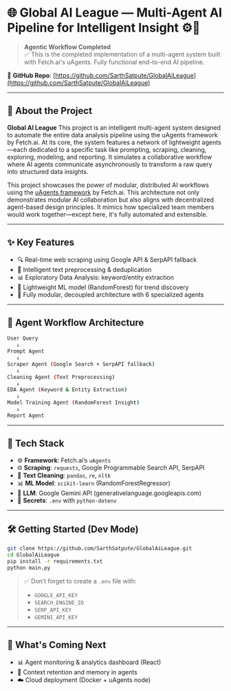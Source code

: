 

# 🌐 Global AI League — Multi-Agent AI Pipeline for Intelligent Insight ⚙️🧠

> **Agentic Workflow Completed**  
> ✅ This is the completed implementation of a multi-agent system built with Fetch.ai's uAgents. Fully functional end-to-end AI pipeline.

🔗 **GitHub Repo**: [https://github.com/SarthSatpute/GlobalAiLeague](https://github.com/SarthSatpute/GlobalAiLeague)

---

## 🧠 About the Project

**Global AI League** This project is an intelligent multi-agent system designed to automate the entire data analysis pipeline using the uAgents framework by Fetch.ai. At its core, the system features a network of lightweight agents—each dedicated to a specific task like prompting, scraping, cleaning, exploring, modeling, and reporting. It simulates a collaborative workflow where AI agents communicate asynchronously to transform a raw query into structured data insights.

This project showcases the power of modular, distributed AI workflows using the [uAgents framework](https://docs.fetch.ai/uAgents/) by Fetch.ai. This architecture not only demonstrates modular AI collaboration but also aligns with decentralized agent-based design principles. It mimics how specialized team members would work together—except here, it's fully automated and extensible.

---

## ✨ Key Features

- 🔍 Real-time web scraping using Google API & SerpAPI fallback
- 🧹 Intelligent text preprocessing & deduplication
- 📊 Exploratory Data Analysis: keyword/entity extraction
- 🤖 Lightweight ML model (RandomForest) for trend discovery
- 🧩 Fully modular, decoupled architecture with 6 specialized agents

---

## 🤖 Agent Workflow Architecture

```bash
User Query
   ↓
Prompt Agent
   ↓
Scraper Agent (Google Search + SerpAPI fallback)
   ↓
Cleaning Agent (Text Preprocessing)
   ↓
EDA Agent (Keyword & Entity Extraction)
   ↓
Model Training Agent (RandomForest Insight)
   ↓
Report Agent 
```

---

## 🚀 Tech Stack

- ⚙️ **Framework**: Fetch.ai’s `uAgents`
- 🌐 **Scraping**: `requests`, Google Programmable Search API, SerpAPI
- 🧼 **Text Cleaning**: `pandas`, `re`, `nltk`
- 📊 **ML Model**: `scikit-learn` (RandomForestRegressor)
- 💬 **LLM**: Google Gemini API (generativelanguage.googleapis.com)
- 🔐 **Secrets**: `.env` with `python-dotenv`

---

## 🛠 Getting Started (Dev Mode)

```bash
git clone https://github.com/SarthSatpute/GlobalAiLeague.git
cd GlobalAiLeague
pip install -r requirements.txt
python main.py
```

> ✅ Don’t forget to create a `.env` file with:
> - `GOOGLE_API_KEY`
> - `SEARCH_ENGINE_ID`
> - `SERP_API_KEY`
> - `GEMINI_API_KEY`

---



## 🌱 What's Coming Next

- 📊 Agent monitoring & analytics dashboard (React)
- 🧠 Context retention and memory in agents
- ☁️ Cloud deployment (Docker + uAgents node)
```
